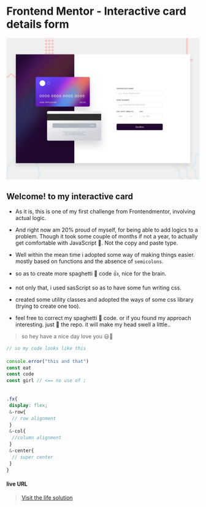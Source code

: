 # Frontend Mentor - Interactive card details form

![Design preview for the Interactive card details form coding challenge](./design/desktop-preview.jpg)

## Welcome! to my interactive card 

- As it is, this is one of my first challenge from Frontendmentor, involving actual logic.

- And right now am 20% proud of myself, for being able to add logics to a problem. Though it took some couple of months if not a year, to actually get comfortable with JavaScript 🙂. Not the copy and paste type.

- Well within the mean time i adopted some way of making things easier. mostly based on functions and the absence of `semicolons`.

- so as to create more spaghetti 🍝 code 👍, nice for the brain.

- not only that, i used sasScript so as to have some fun writing css.

- created some utility classes and adopted the ways of some css library (trying to create one too).

- feel free to correct my spaghetti 🍝 code. or if you found my approach interesting. just 🌟 the repo. it will make my head swell a little..

> so hey have a nice day love you 😃🍝

```js
// so my code looks like this

console.error("this and that")
const eat
const code
const girl // <== no use of ;

```

```scss

.fx{
 display: flex;
 &-row{
  // row alignment
 }
 &-col{
  //column alignment
 }
 &-center{
  // super center
 }
}
```
#### live URL
> [Visit the life solution](https://nonso01project6.netlify.app)
